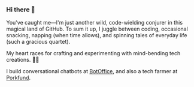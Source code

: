 ### Hi there 👋

You've caught me—I'm just another wild, code-wielding conjurer in this magical land of GitHub. To sum it up, I juggle between coding, occasional snacking, napping (when time allows), and spinning tales of everyday life (such a gracious quartet).

My heart races for crafting and experimenting with mind-bending tech creations. 🚀✨

I build conversational chatbots at [BotOffice](https://botoffice.com), and also a tech farmer at [Porkfund](https://porkfund.com).
